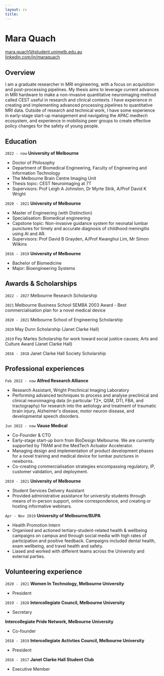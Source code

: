 ```yaml
---
layout: cv
title: 
---
```

# Mara Quach


<div id="webaddress">
<a href="mara.quach1@student.unimelb.edu.au">mara.quach1@student.unimelb.edu.au</a>
</div>
<div id="webaddress">
<a href="https://au.linkedin.com/in/maraquach">linkedin.com/in/maraquach</a>
</div>



## Overview
I am a graduate researcher in MRI engineering, with a focus on acquisition and post-processing pipelines. My thesis aims to leverage current advances in MRI hardware to make a non-invasive quantitative neuroimaging method called CEST useful in research and clinical contexts. I have experience in creating and implementing advanced processing pipelines to quantitative MRI data. Outside of research and technical work, I have some experience in early-stage start-up management and navigating the APAC medtech ecosystem, and experience in mobilising peer groups to create effective policy changes for the safety of young people.

## Education

`2022 - now`
__University of Melbourne__
- Doctor of Philosophy 
- Department of Biomedical Engineering, Faculty of Engineering and Information Technology
- The Melbourne Brain Centre Imaging Unit
- Thesis topic: CEST Neuroimaging at 7T
- Supervisors: Prof Leigh A Johnston, Dr Myrte Strik, A/Prof David K Wright

`2020 - 2021`
__University of Melbourne__

- Master of Engineering (with Distinction)
- Specialisation: Biomedical engineering
- Capstone topic: Non-invasive guidance system for neonatal lumbar punctures for timely and accurate diagnosis of childhood meningitis using AI and AR.
- Supervisors: Prof David B Grayden, A/Prof Kwanghui Lim, Mr Simon Wilkins

`2016 - 2019`
__University of Melbourne__
- Bachelor of Biomedicine
- Major: Bioengineering Systems

## Awards & Scholarships

`2022 - 2027`
Melbourne Research Scholarship

`2021`
Melbourne Business School SEMBA 2003 Award - Best commercialisation plan for a novel medical device

`2020 - 2021`
Melbourne School of Engineering Scholarship

`2020`
May Dunn Scholarship (Janet Clarke Hall)

`2019`
Fey Marles Scholarship for work toward social justice causes; Arts and Culture Award (Janet Clarke Hall)

`2016 - 2018` Janet Clarke Hall Society Scholarship

## Professional experiences

<!-- A list is also available [online](http://scholar.google.co.uk/citations?user=LTOTl0YAAAAJ) -->

`Feb 2022 - now`
__Alfred Research Alliance__
- Research Assistant, Wright Preclinical Imaging Laboratory
- Performing advanced techniques to process and analyse preclinical and clinical neuroimaging data (in particular T2*, QSM, DTI, FBA, and tractography) for research into the aetiology and treatment of traumatic brain injury, Alzheimer's disease, motor neuron disease, and developmental speech disorders. 

`Jun 2022 - now`
__Vause Medical__
- Co-Founder & CTO
- Early-stage start-up born from BioDesign Melbourne. We are currently supported by TRAM and the MedTech Actuator Accelerator.
- Managing design and implementation of product development phases for a novel training and medical device for lumbar punctures in newborns.
- Co-creating commercialisation strategies encompassing regulatory, IP, customer validation, and deployment.


`2019 - 2021`
__University of Melbourne__
- Student Services Delivery Assistant
- Provided administrative assistance for university students through means of in-person support, online correspondence, and creating or hosting informative webinars.


`Apr - Nov 2019`
__University of Melbourne/BUPA__
- Health Promotion Intern
- Organised and actioned tertiary-student-related health & wellbeing campaigns on campus and through social media with high rates of participation and positive feedback. Campaigns included dental health, exam wellbeing, and travel health and safety.
- Liased and worked with different teams across the University and external parties. 


## Volunteering experience
`2020 - 2021`
__Women In Technology, Melbourne University__
- President

`2019 - 2020`
__Intercollegiate Council, Melbourne University__
- Secretary
  
__Intercollegiate Pride Network, Melbourne University__
- Co-founder

`2018 - 2019`
__Intercollegiate Activties Council, Melbourne University__
- President

`2016 - 2017`
__Janet Clarke Hall Student Club__
- Executive Member
  
<!-- ### Footer

Last updated: 29 April 2023 -->


